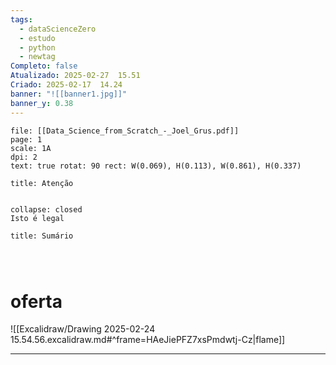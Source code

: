 ```yaml
---
tags:
  - dataScienceZero
  - estudo
  - python
  - newtag
Completo: false
Atualizado: 2025-02-27  15.51
Criado: 2025-02-17  14.24
banner: "![[banner1.jpg]]"
banner_y: 0.38
---
```






```slide-note 
file: [[Data_Science_from_Scratch_-_Joel_Grus.pdf]]
page: 1
scale: 1A
dpi: 2 
text: true rotat: 90 rect: W(0.069), H(0.113), W(0.861), H(0.337)
```

```ad-warning
title: Atenção


```

```ad-note
collapse: closed
Isto é legal

```



```ad-summary
title: Sumário


```



```ad-note


```








# oferta 
![[Excalidraw/Drawing 2025-02-24 15.54.56.excalidraw.md#^frame=HAeJiePFZ7xsPmdwtj-Cz|flame]]





---


